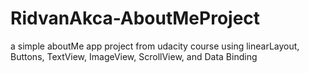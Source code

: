 # RidvanAkca-AboutMeProject
a simple aboutMe app project from udacity course using linearLayout, Buttons, TextView, ImageView, ScrollView, and Data Binding
